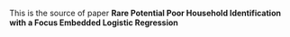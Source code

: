 This is the source of paper **Rare Potential Poor Household Identification with a Focus Embedded Logistic Regression**